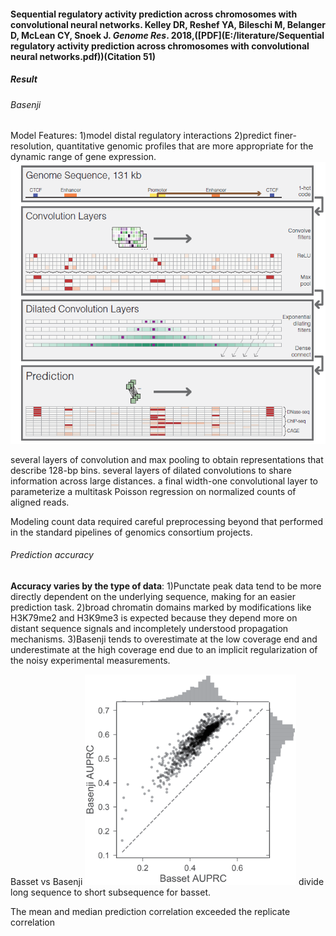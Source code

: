 #### **Sequential regulatory activity prediction across chromosomes with convolutional neural networks.** Kelley DR, Reshef YA, Bileschi M, Belanger D, McLean CY, Snoek J. ***Genome Res*. 2018**,([PDF](E:/literature/Sequential regulatory activity prediction across chromosomes with convolutional neural networks.pdf))(Citation 51)

##### Result

###### Basenji

Model Features:
1)model distal regulatory interactions
2)predict finer-resolution, quantitative genomic profiles that are more appropriate for the dynamic range of gene expression.
![image-20210920143246515](image/image-20210920143246515.png)

several layers of convolution and max pooling to obtain representations that describe 128-bp bins.
several layers of dilated convolutions to share information across large distances.
a final width-one convolutional layer to parameterize a multitask Poisson regression on normalized counts of aligned reads.

Modeling count data required careful preprocessing beyond that performed in the standard pipelines of genomics consortium projects.

###### Prediction accuracy

**Accuracy varies by the type of data**:
1)Punctate peak data tend to be more directly dependent on the underlying sequence, making for an easier prediction task.
2)broad chromatin domains marked by modifications like H3K79me2 and H3K9me3 is expected because they depend more on distant sequence signals and incompletely understood propagation mechanisms.
3)Basenji tends to overestimate at the low coverage end and underestimate at the high coverage end due to an implicit regularization of the noisy experimental measurements.

Basset vs Basenji 
<img src="image/image-20210920145227901.png" style="zoom:33%;" />
divide long sequence to short subsequence for basset.

The mean and median prediction correlation exceeded the replicate correlation

